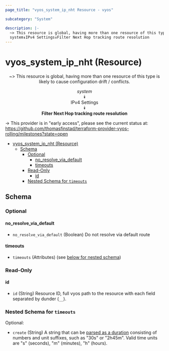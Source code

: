 ```yaml
---
page_title: "vyos_system_ip_nht Resource - vyos"

subcategory: "System"

description: |-
  ~> This resource is global, having more than one resource of this type is likely to cause configuration drift / conflicts.
  system⯯IPv4 Settings⯯Filter Next Hop tracking route resolution
---
```


# vyos_system_ip_nht (Resource)
<center>

~> This resource is global, having more than one resource of this type is likely to cause configuration drift / conflicts.

*system*  
⯯  
IPv4 Settings  
⯯  
**Filter Next Hop tracking route resolution**


</center>

-> This provider is in "early access", please see the current status at: https://github.com/thomasfinstad/terraform-provider-vyos-rolling/milestones?state=open

<!--TOC-->

- [vyos_system_ip_nht (Resource)](#vyos_system_ip_nht-resource)
  - [Schema](#schema)
    - [Optional](#optional)
      - [no_resolve_via_default](#no_resolve_via_default)
      - [timeouts](#timeouts)
    - [Read-Only](#read-only)
      - [id](#id)
    - [Nested Schema for `timeouts`](#nested-schema-for-timeouts)

<!--TOC-->

<!-- schema generated by tfplugindocs -->
## Schema

### Optional

#### no_resolve_via_default
- `no_resolve_via_default` (Boolean) Do not resolve via default route
#### timeouts
- `timeouts` (Attributes) (see [below for nested schema](#nestedatt--timeouts))

### Read-Only

#### id
- `id` (String) Resource ID, full vyos path to the resource with each field separated by dunder (`__`).

<a id="nestedatt--timeouts"></a>
### Nested Schema for `timeouts`

Optional:

- `create` (String) A string that can be [parsed as a duration](https://pkg.go.dev/time#ParseDuration) consisting of numbers and unit suffixes, such as &#34;30s&#34; or &#34;2h45m&#34;. Valid time units are &#34;s&#34; (seconds), &#34;m&#34; (minutes), &#34;h&#34; (hours).
